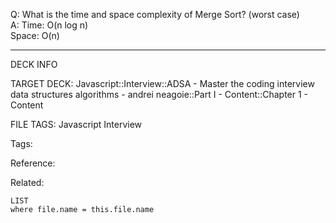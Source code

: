 Q: What is the time and space complexity of Merge Sort? (worst case)  
A: Time: O(n log n)  
Space: O(n)
<!--ID: 1690032123509-->

---

DECK INFO

TARGET DECK: Javascript::Interview::ADSA - Master the coding interview data structures algorithms - andrei neagoie::Part I - Content::Chapter 1 - Content

FILE TAGS: Javascript Interview

Tags:

Reference:

Related:

```dataview
LIST
where file.name = this.file.name
```
